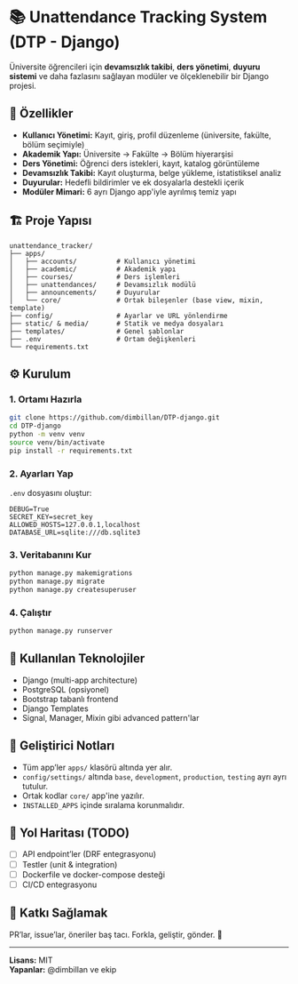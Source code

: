 
# 📚 Unattendance Tracking System (DTP - Django)

Üniversite öğrencileri için **devamsızlık takibi**, **ders yönetimi**, **duyuru sistemi** ve daha fazlasını sağlayan modüler ve ölçeklenebilir bir Django projesi.

## 🚀 Özellikler

- **Kullanıcı Yönetimi:** Kayıt, giriş, profil düzenleme (üniversite, fakülte, bölüm seçimiyle)
- **Akademik Yapı:** Üniversite → Fakülte → Bölüm hiyerarşisi
- **Ders Yönetimi:** Öğrenci ders istekleri, kayıt, katalog görüntüleme
- **Devamsızlık Takibi:** Kayıt oluşturma, belge yükleme, istatistiksel analiz
- **Duyurular:** Hedefli bildirimler ve ek dosyalarla destekli içerik
- **Modüler Mimari:** 6 ayrı Django app'iyle ayrılmış temiz yapı

## 🏗️ Proje Yapısı

```
unattendance_tracker/
├── apps/
│   ├── accounts/          # Kullanıcı yönetimi
│   ├── academic/          # Akademik yapı
│   ├── courses/           # Ders işlemleri
│   ├── unattendances/     # Devamsızlık modülü
│   ├── announcements/     # Duyurular
│   └── core/              # Ortak bileşenler (base view, mixin, template)
├── config/                # Ayarlar ve URL yönlendirme
├── static/ & media/       # Statik ve medya dosyaları
├── templates/             # Genel şablonlar
├── .env                   # Ortam değişkenleri
└── requirements.txt
```

## ⚙️ Kurulum

### 1. Ortamı Hazırla

```bash
git clone https://github.com/dimbillan/DTP-django.git
cd DTP-django
python -m venv venv
source venv/bin/activate
pip install -r requirements.txt
```

### 2. Ayarları Yap

`.env` dosyasını oluştur:

```env
DEBUG=True
SECRET_KEY=secret_key
ALLOWED_HOSTS=127.0.0.1,localhost
DATABASE_URL=sqlite:///db.sqlite3
```

### 3. Veritabanını Kur

```bash
python manage.py makemigrations
python manage.py migrate
python manage.py createsuperuser
```

### 4. Çalıştır

```bash
python manage.py runserver
```

## 🧩 Kullanılan Teknolojiler

- Django (multi-app architecture)
- PostgreSQL (opsiyonel)
- Bootstrap tabanlı frontend
- Django Templates
- Signal, Manager, Mixin gibi advanced pattern'lar

## 📁 Geliştirici Notları

- Tüm app’ler `apps/` klasörü altında yer alır.
- `config/settings/` altında `base`, `development`, `production`, `testing` ayrı ayrı tutulur.
- Ortak kodlar `core/` app'ine yazılır.
- `INSTALLED_APPS` içinde sıralama korunmalıdır.

## 📌 Yol Haritası (TODO)

- [ ] API endpoint’ler (DRF entegrasyonu)
- [ ] Testler (unit & integration)
- [ ] Dockerfile ve docker-compose desteği
- [ ] CI/CD entegrasyonu

## 🤝 Katkı Sağlamak

PR’lar, issue’lar, öneriler baş tacı. Forkla, geliştir, gönder. 👊

---

**Lisans:** MIT  
**Yapanlar:** @dimbillan ve ekip
